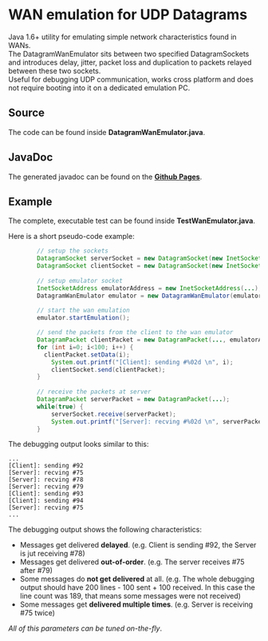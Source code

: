 WAN emulation for UDP Datagrams
===============================

Java 1.6+ utility for emulating simple network characteristics found in WANs.   
The DatagramWanEmulator sits between two specified DatagramSockets and introduces delay, jitter, packet loss 
and duplication to packets relayed between these two sockets.   
Useful for debugging UDP communication, works cross platform and does not require booting into it on a dedicated emulation PC.


Source
---------------------
The code can be found inside __DatagramWanEmulator.java__.

JavaDoc
---------------------
The generated javadoc can be found on the [__Github Pages__](http://mucaho.github.io/jnetemu).

Example
---------------------
The complete, executable test can be found inside __TestWanEmulator.java__.

Here is a short pseudo-code example:
```java
		// setup the sockets
		DatagramSocket serverSocket = new DatagramSocket(new InetSocketAddress(...));
		DatagramSocket clientSocket = new DatagramSocket(new InetSocketAddress(...));
		
		// setup emulator socket
		InetSocketAddress emulatorAddress = new InetSocketAddress(...);
		DatagramWanEmulator emulator = new DatagramWanEmulator(emulatorAddress, ...);
		
		// start the wan emulation
		emulator.startEmulation();

		// send the packets from the client to the wan emulator
		DatagramPacket clientPacket = new DatagramPacket(..., emulatorAddress);
		for (int i=0; i<100; i++) {
		  clientPacket.setData(i);
			System.out.printf("[Client]: sending #%02d \n", i);
			clientSocket.send(clientPacket);
		}
		
		// receive the packets at server
		DatagramPacket serverPacket = new DatagramPacket(...);
		while(true) {
			serverSocket.receive(serverPacket);
			System.out.printf("[Server]: recving #%02d \n", serverPacket.getData(...));
		}
```

The debugging output looks similar to this:
```
...
[Client]: sending #92 
[Server]: recving #75 
[Server]: recving #78 
[Server]: recving #79 
[Client]: sending #93 
[Client]: sending #94 
[Server]: recving #75 
...
```

The debugging output shows the following characteristics:
* Messages get delivered __delayed__. (e.g. Client is sending #92, the Server is jut receiving #78)
* Messages get delivered __out-of-order__. (e.g. The server receives #75 after #79)
* Some messages do __not get delivered__ at all. (e.g. The whole debugging output should have 200 lines - 
100 sent + 100 received. In this case the line count was 189, that means some messages were not received)
* Some messages get __delivered multiple times__. (e.g. Server is receiving #75 twice)

_All of this parameters can be tuned on-the-fly_.

